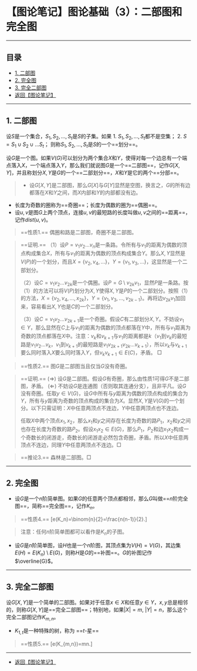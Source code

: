 # 【图论笔记】图论基础（3）：二部图和完全图

---

## 目录

+ <a href="#1">1. 二部图</a>
+ <a href="#2">2. 完全图</a>
+ <a href="#3">3. 完全二部图</a>
+ <a href="/html/notes/graph-theory/graph-theory.html"> 返回【图论笔记】 </a>

---

## <a name="1"> 1. 二部图 </a>

设$S$是一个集合，$S_1,S_2,\dots,S_t$是$S$的子集。如果
    1. $S_1,S_2,\dots,S_t$都不是空集；
    2. $S=S_1\cup S_2\cup \dots S_t$；
则称$S_1,S_2,\dots,S_t$是$S$的一个==划分==。

设$G$是一个图。如果$V(G)$可以划分为两个集合$X$和$Y$，使得对每一个边总有一个端点落入$X$，一个端点落入$Y$，那么我们就说图$G$是一个==二部图==，记作$G[X,Y]$，并且称划分$X,Y$是$G$的一个==二部划分==，$X$和$Y$是它的两个==分部==。

> + 设$G[X,Y]$是二部图，那么$G[X]$与$G[Y]$显然是空图，换言之，$G$的所有边都落在$X$和$Y$之间，而$X$内部和$Y$的内部都没有边。

+ 长度为奇数的圈称为==奇圈==；长度为偶数的圈为==偶圈==。
+ 设$u,v$是图$G$上两个顶点，连接$u,v$的最短路的长度叫做$u,v$之间的==距离==，记作$dist(u,v)$。

>==性质1.== 偶圈和路是二部图，奇圈不是二部图。

>==证明.== （1）设$P=v_1v_2\dots v_n$是一条路。令所有与$v_1$的距离为偶数的顶点构成集合$X$，所有与$v_1$的距离为偶数的顶点构成集合$Y$。那么$X,Y$显然是$V(P)$的一个划分，而且$X=\{v_2,v_4,\dots\}$，$Y=\{v_1,v_3,\dots\}$，这显然是一个二部划分。
>
>（2）设$C=v_1v_2\dots v_{2k}$是一个偶圈。设$P=G\setminus v_{2k}v_1$，显然$P$是一条路。按（1）的方法可以将$V(P)$划分为$X,Y$使得$X,Y$是$P$的一个二部划分。按照（1）的方法，$X=\{v_2,v_4,\dots,x_{2k}\}$，$Y=\{v_1,v_3,\dots,v_{2k-1}\}$。再将边$v_{2k}v_1$加回来，容易看出$X,Y$也是$C$的一个二部划分。
>
>（3）设$C=v_1v_2\dots v_{2k+1}$是一个奇圈。假设$C$有二部划分$X,Y$。不妨设$v_1\in Y$，那么显然在$C$上与$v_1$的距离为偶数的顶点都落在$Y$中，所有与$v_1$距离为奇数的顶点都落在$X$中。注意：$v_k$和$v_{k+1}$与$v_1$的距离都是$k$（$v_1$到$v_k$的最短路是$v_1v_2\dots v_k$，$v_1$到$v_{k+1}$的最短路是$v_1v_{2k+1}v_{2k}\dots v_{k+1}$），所以$v_k$与$v_{k+1}$要么同时落入$X$要么同时落入$Y$，但$v_kv_{k+1}\in E(C)$，矛盾。 $\Box$

>==性质2.== 图$G$是二部图当且仅当$G$没有奇圈。

>==证明.== $(\Rightarrow)$ 设$G$是二部图。假设$G$有奇圈，那么由性质1可得$G$不是二部图，矛盾。
>$(\Leftarrow)$ 不妨设$G$是连通图（否则取其连通分支），且非平凡。设$G$没有奇圈。任取$y\in V(G)$，设$G$中所有与$y$距离为偶数的顶点构成的集合为$Y$，所有与$y$距离为奇数的顶点构成的集合为$X$。显然$X,Y$是$V(G)$的一个划分。以下只需证明：$X$中任意两顶点不连边，$Y$中任意两顶点也不连边。
>
>任取$X$中两个顶点$x_1,x_2$，那么$x_1$和$y$之间存在长度为奇数的路$P_1$，$x_2$和$y$之间也存在长度为奇数的路$P_2$。假设$x_1x_2\in E(G)$，那么$P_1$，$P_2$和边$x_1x_2$构成一个奇数长的闭游走，奇数长的闭游走必然包含奇圈，矛盾。所以$X$中任意两顶点不连边，同理$Y$中任意两顶点不连边。$\Box$

>==推论3.== 森林是二部图。$\Box$

---

## <a name="2"> 2. 完全图 </a>

+ 设$G$是一个$n$阶简单图。如果$G$的任意两个顶点都相邻，那么$G$叫做==$n$阶完全图==，简称==完全图==，记作$K_n$。

>==性质4.== \[e(K_n)=\binom{n}{2}=\frac{n(n-1)}{2}.\]

>注意：任何$n$阶简单图都可以看作是$K_n$的子图。

+ 设$G$是$n$阶简单图，设$H$也是一个$n$阶图，其顶点集为$V(H)=V(G)$，其边集$E(H)=E(K_n)\setminus E(G)$，则称$H$是$G$的==补图==。$G$的补图记作$\overline{G}$。

---

## <a name="3"> 3. 完全二部图 </a>

设$G[X,Y]$是一个简单的二部图。如果对于任意$x\in X$和任意$y\in Y$，$x,y$总是相邻的，则称$G[X,Y]$是==完全二部图==；特别地，如果$|X|=m,~|Y|=n$，那么这个完全二部图记作$K_{m,n}$。

+ $K_{1,t}$是一种特殊的树，称为 ==$t$-星==

>==性质5.== \[e(K_{m,n})=mn.\]

---

+ <a href="/html/notes/graph-theory/graph-theory.html"> 返回【图论笔记】 </a>